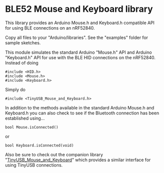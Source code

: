 ﻿# BLE52 Mouse and Keyboard library

This library provides an Arduino Mouse.h and Keyboard.h compatible API for using BLE connections on an nRF52840.

Copy all files to your "Arduino/libraries". See the "examples" folder for sample sketches.

This module simulates the standard Arduino "Mouse.h" API and Arduino "Keyboard.h" API for use with the BLE HID connections on the nRF52840. Instead of doing

    #include <HID.h>
    #include <Mouse.h>
    #include <Keyboard.h>

Simply do

    #include <TinyUSB_Mouse_and_Keyboard.h>
	 
In addition to the methods available in the standard Arduino Mouse.h and Keyboard.h you can also check to see if the Bluetooth connection has been established using…

    bool Mouse.isConnected()

or

    bool Keyboard.isConnected(void)

Also be sure to check out the companion library "[TinyUSB_Mouse_and_Keyboard](https://github.com/cyborg5/TinyUSB_Mouse_and_Keyboard)" which provides a similar interface for using TinyUSB connections.

